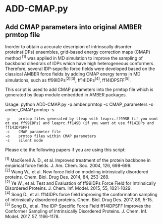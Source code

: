 # ADD-CMAP.py
## Add CMAP parameters into original AMBER prmtop file

Inorder to obtain a accurate descripion of intrinscally disorder proteins(IDPs) ensembles, grid-based energy correction maps (CMAP) method
<sup>[1]</sup> was applied in MD simulation to improve the sampling of backbond dihedrals of IDPs which have high heterogeneous conformers.
Therefore, several IDP-sepcific force fields were developed based on the classical AMBER force fields by adding CMAP energy terms in MD
simulations, such as ff99IDPs<sup>[2][3]</sup>, ff14IDPs<sup>[4]</sup>, ff14IDPSFF<sup>[5]</sup>.  

This script is used to add CMAP parameters into the prmtop file which is generated by tleap module embedded in AMBER packages.  

Usage: python ADD-CMAP.py -p amber.prmtop -c CMAP_parameters -o amber_CMAP.prmtop -s  

    -p    prmtop files generated by tleap with leaprc.ff99SB (if you want ot use ff99IDPs) and leaprc.ff14SB (if you want ot use ff14IDPs and ff14IDPSFF)  
    -c    CMAP parameter file
    -o    prmtop files within CMAP parameters
    -s    silent mode

Please cite the following papers if you are using this script:  

<sup>[1]</sup> MacKerell A. D., et al. Improved treatment of the protein backbone in empirical force fields. J. Am. Chem. Soc. 2004, 126, 698-699.  
<sup>[2]</sup> Wang W., et al. New force field on modeling intrinsically disordered proteins. Chem. Biol. Drug Des. 2014, 84, 253-269.  
<sup>[2]</sup> Ye W., et al. Test and Evaluation of ff99IDPs Force Field for Intrinsically Disordered Proteins. J. Chem. Inf. Model. 2015, 55, 1021-1029.  
<sup>[4]</sup> Song D., et al. ff14IDPs force field improving the conformation sampling of intrinsically disordered proteins. Chem. Biol. Drug Des. 2017, 89, 5-15.  
<sup>[5]</sup> Song D., et al. The IDP-Specific Force Field ff14IDPSFF Improves the Conformer Sampling of Intrinsically Disordered Proteins. J. Chem. Inf. Model. 2017, 57, 1166-1178.  
